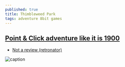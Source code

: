 ```yaml
---
published: true
title: Thimbleweed Park
tags: adventure 8bit games
---
```

## [Point & Click adventure like it is 1900](https://thimbleweedpark.com/)

- [Not a review (retronator)](https://medium.com/retronator-magazine/not-a-thimbleweed-park-review-b63cf3ed839)

![caption](https://storage.googleapis.com/images.thimbleweedpark.com/ThimbleweedParkKeyArtSept2017.png)


